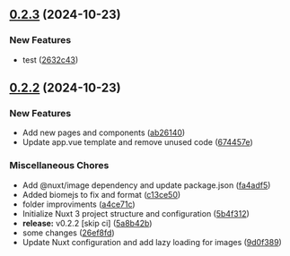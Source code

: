 ## [0.2.3](https://github.com/KingTimer12/MYK-Desktop/compare/v0.2.2...v0.2.3) (2024-10-23)


### New Features

* test ([2632c43](https://github.com/KingTimer12/MYK-Desktop/commit/2632c43f90e9eb89bb2f4dc412184e6cdc52a79a))

## [0.2.2](https://github.com/KingTimer12/MYK-Desktop/compare/5b4f3121e991dfd6d87474a02d90f700cb2c48e5...v0.2.2) (2024-10-23)


### New Features

* Add new pages and components ([ab26140](https://github.com/KingTimer12/MYK-Desktop/commit/ab26140fd68032dd49d0ed2f0e19d794c1e9a54a))
* Update app.vue template and remove unused code ([674457e](https://github.com/KingTimer12/MYK-Desktop/commit/674457e934e9dac3f1758f2b5d108bd49ce3e513))


### Miscellaneous Chores

* Add @nuxt/image dependency and update package.json ([fa4adf5](https://github.com/KingTimer12/MYK-Desktop/commit/fa4adf51b5fb37d186cddf5418ba3c4cce4e9772))
* Added biomejs to fix and format ([c13ce50](https://github.com/KingTimer12/MYK-Desktop/commit/c13ce50465a0c24cbef5b91e169918944042446b))
* folder improviments ([a4ce71c](https://github.com/KingTimer12/MYK-Desktop/commit/a4ce71c37e7e045f95abcdfa221c673e7077e5fe))
* Initialize Nuxt 3 project structure and configuration ([5b4f312](https://github.com/KingTimer12/MYK-Desktop/commit/5b4f3121e991dfd6d87474a02d90f700cb2c48e5))
* **release:** v0.2.2 [skip ci] ([5a8b42b](https://github.com/KingTimer12/MYK-Desktop/commit/5a8b42b2ce2d8a0e0c0d978d0a50fec6292e3e1c))
* some changes ([26ef8fd](https://github.com/KingTimer12/MYK-Desktop/commit/26ef8fd3b189b2ceb4d16861240f81f852c0ea37))
* Update Nuxt configuration and add lazy loading for images ([9d0f389](https://github.com/KingTimer12/MYK-Desktop/commit/9d0f3897e26180d33d6f15623848b0a768109b8f))

